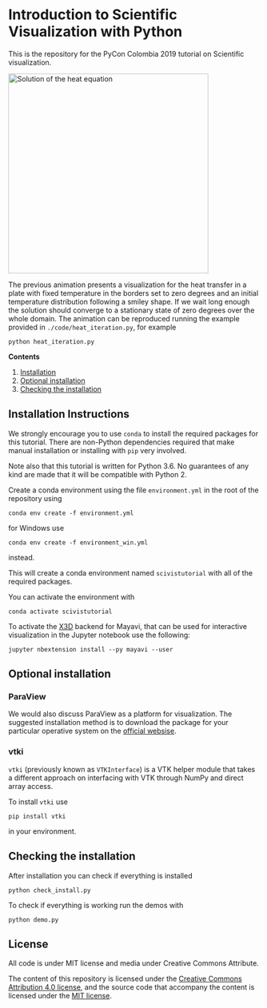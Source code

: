 

# Introduction to Scientific Visualization with Python

This is the repository for the PyCon Colombia 2019 tutorial on Scientific
visualization.

<img src="./img/heat_smiley.gif"
    alt="Solution of the heat equation"
    width=400>

The previous animation presents a visualization for the heat transfer in a
plate with fixed temperature in the borders set to zero degrees and an initial
temperature distribution following a smiley shape. If we wait long enough the
solution should converge to a stationary state of zero degrees over the whole
domain. The animation can be reproduced running the example provided in
``./code/heat_iteration.py``, for example

    python heat_iteration.py

**Contents**

 1. [Installation](##installation-instructions)
 2. [Optional installation](##optional-installation)
 3. [Checking the installation](##checking-the-installation)


## Installation Instructions

We strongly encourage you to use ``conda`` to install the required packages for
this tutorial. There are non-Python dependencies required that make manual
installation or installing with ``pip`` very involved.

Note also that this tutorial is written for Python 3.6. No guarantees of any
kind are made that it will be compatible with Python 2.



Create a conda environment using the file ``environment.yml`` in the root
of the repository using

```console
conda env create -f environment.yml
```

for Windows use

```console
conda env create -f environment_win.yml
```

instead.

This will create a conda environment named `scivistutorial` with all of the
required packages.

You can activate the environment with

```console
conda activate scivistutorial
```

To activate the [X3D]() backend for Mayavi, that can be used for interactive
visualization in the Jupyter notebook use the following:

```console
jupyter nbextension install --py mayavi --user
```

## Optional installation

### ParaView

We would also discuss ParaView as a platform for visualization. The suggested
installation method is to download the package for your particular operative
system on the [official websise](https://www.paraview.org/download/).

### vtki

``vtki`` (previously known as ``VTKInterface``) is a VTK helper module that
takes a different approach on interfacing with VTK through NumPy and direct
array access.

To install ``vtki`` use

```console
pip install vtki
```

in your environment.

## Checking the installation

After installation you can check if everything is installed

```console
python check_install.py
```

To check if everything is working run the demos with

```console
python demo.py
```

## License
All code is under MIT license and media under Creative Commons Attribute.

The content of this repository is licensed under the
[Creative Commons Attribution 4.0 license](http://choosealicense.com/licenses/cc-by-4.0/),
and the source code that accompany the content is licensed under the
[MIT license](https://opensource.org/licenses/mit-license.php).
